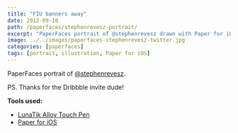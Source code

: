 ```yaml
---
title: "FIU banners away"
date: 2012-09-10
path: /paperfaces/stephenrevesz-portrait/
excerpt: "PaperFaces portrait of @stephenrevesz drawn with Paper for iOS on an iPad."
image: ../../images/paperfaces-stephenrevesz-twitter.jpg
categories: [paperfaces]
tags: [portrait, illustration, Paper for iOS]
---
```


PaperFaces portrait of [@stephenrevesz](https://twitter.com/stephenrevesz).

PS. Thanks for the Dribbble invite dude!

**Tools used:**

- [LunaTik Alloy Touch Pen](https://www.amazon.com/gp/product/B00821TR7G/ref=as_li_ss_tl?ie=UTF8&tag=mademist-20&linkCode=as2&camp=1789&creative=390957&creativeASIN=B00821TR7G)
- [Paper for iOS](https://paper.bywetransfer.com/)
